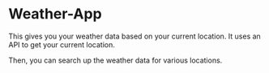 # Weather-App

This gives you your weather data based on your current location.
It uses an API to get your current location.

Then, you can search up the weather data for various locations.
